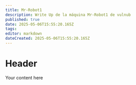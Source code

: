```yaml
---
title: Mr-Robot1
description: Write Up de la máquina Mr-Robot1 de vulnub
published: true
date: 2025-05-06T15:55:20.165Z
tags: 
editor: markdown
dateCreated: 2025-05-06T15:55:20.165Z
---
```


# Header
Your content here